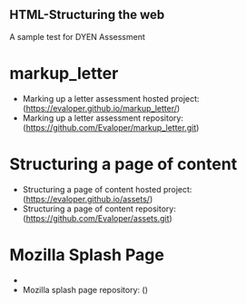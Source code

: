 ## HTML-Structuring the web
A sample test for DYEN Assessment

# markup_letter
- Marking up a letter assessment hosted project: (https://evaloper.github.io/markup_letter/)
- Marking up a letter assessment repository: (https://github.com/Evaloper/markup_letter.git)

# Structuring a page of content
- Structuring a page of content hosted project: (https://evaloper.github.io/assets/)
- Structuring a page of content repository: (https://github.com/Evaloper/assets.git)

# Mozilla Splash Page
- [Mozilla splash page hosted project]: (https://evaloper.github.io/Mozilla_Splash_Page/)
- Mozilla splash page repository: ()

